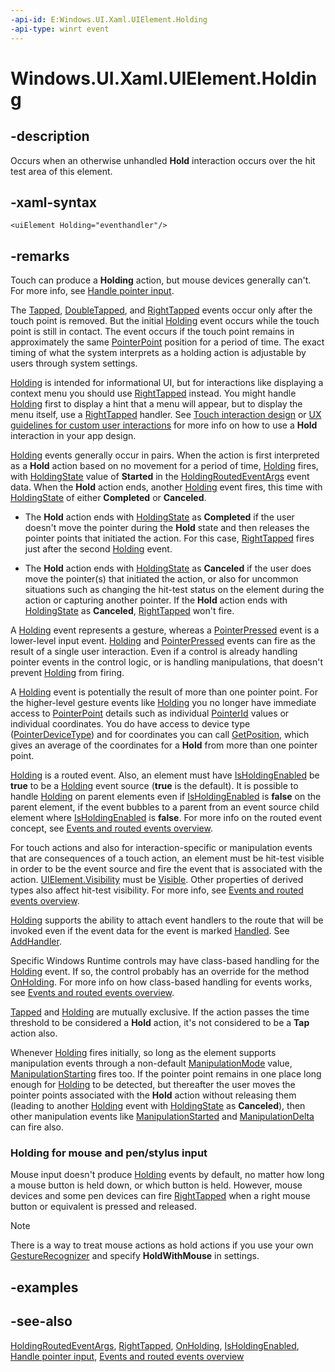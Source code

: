 ```yaml
---
-api-id: E:Windows.UI.Xaml.UIElement.Holding
-api-type: winrt event
---
```


<!-- Event syntax
public event Windows.UI.Xaml.Input.HoldingEventHandler Holding
-->

# Windows.UI.Xaml.UIElement.Holding

## -description

Occurs when an otherwise unhandled **Hold** interaction occurs over the hit test area of this element.

## -xaml-syntax

```xaml
<uiElement Holding="eventhandler"/>
```

## -remarks

Touch can produce a **Holding** action, but mouse devices generally can't. For more info, see [Handle pointer input](https://docs.microsoft.com/windows/uwp/design/input/handle-pointer-input).

The [Tapped](uielement_tapped.md), [DoubleTapped](uielement_doubletapped.md), and [RightTapped](uielement_righttapped.md) events occur only after the touch point is removed. But the initial [Holding](uielement_holding.md) event occurs while the touch point is still in contact. The event occurs if the touch point remains in approximately the same [PointerPoint](../windows.ui.input/pointerpoint.md) position for a period of time. The exact timing of what the system interprets as a holding action is adjustable by users through system settings.

[Holding](uielement_holding.md) is intended for informational UI, but for interactions like displaying a context menu you should use [RightTapped](uielement_righttapped.md) instead. You might handle [Holding](uielement_holding.md) first to display a hint that a menu will appear, but to display the menu itself, use a [RightTapped](uielement_righttapped.md) handler. See [Touch interaction design](http://msdn.microsoft.com/library/9ba7f613-e5d1-40d4-920b-143094209e3a) or [UX guidelines for custom user interactions](http://msdn.microsoft.com/library/52f9607d-e2d0-44e4-9e1c-f856f7072a1e) for more info on how to use a **Hold** interaction in your app design.

[Holding](uielement_holding.md) events generally occur in pairs. When the action is first interpreted as a **Hold** action based on no movement for a period of time, [Holding](uielement_holding.md) fires, with [HoldingState](../windows.ui.input/holdingeventargs_holdingstate.md) value of **Started** in the [HoldingRoutedEventArgs](../windows.ui.xaml.input/holdingroutedeventargs.md) event data. When the **Hold** action ends, another [Holding](uielement_holding.md) event fires, this time with [HoldingState](../windows.ui.input/holdingeventargs_holdingstate.md) of either **Completed** or **Canceled**.

+ The **Hold** action ends with [HoldingState](../windows.ui.input/holdingeventargs_holdingstate.md) as **Completed** if the user doesn't move the pointer during the **Hold** state and then releases the pointer points that initiated the action. For this case, [RightTapped](uielement_righttapped.md) fires just after the second [Holding](uielement_holding.md) event.

+ The **Hold** action ends with [HoldingState](../windows.ui.input/holdingeventargs_holdingstate.md) as **Canceled** if the user does move the pointer(s) that initiated the action, or also for uncommon situations such as changing the hit-test status on the element during the action or capturing another pointer. If the **Hold** action ends with [HoldingState](../windows.ui.input/holdingeventargs_holdingstate.md) as **Canceled**, [RightTapped](uielement_righttapped.md) won't fire.

A [Holding](uielement_holding.md) event represents a gesture, whereas a [PointerPressed](uielement_pointerpressed.md) event is a lower-level input event. [Holding](uielement_holding.md) and [PointerPressed](uielement_pointerpressed.md) events can fire as the result of a single user interaction. Even if a control is already handling pointer events in the control logic, or is handling manipulations, that doesn't prevent [Holding](uielement_holding.md) from firing.

A [Holding](uielement_holding.md) event is potentially the result of more than one pointer point. For the higher-level gesture events like [Holding](uielement_holding.md) you no longer have immediate access to [PointerPoint](../windows.ui.input/pointerpoint.md) details such as individual [PointerId](../windows.ui.input/pointerpoint_pointerid.md) values or individual coordinates. You do have access to device type ([PointerDeviceType](../windows.ui.xaml.input/holdingroutedeventargs_pointerdevicetype.md)) and for coordinates you can call [GetPosition](../windows.ui.xaml.input/holdingroutedeventargs_getposition_1813281865.md), which gives an average of the coordinates for a **Hold** from more than one pointer point.

[Holding](uielement_holding.md) is a routed event. Also, an element must have [IsHoldingEnabled](uielement_isholdingenabled.md) be **true** to be a [Holding](uielement_holding.md) event source (**true** is the default). It is possible to handle [Holding](uielement_holding.md) on parent elements even if [IsHoldingEnabled](uielement_isholdingenabled.md) is **false** on the parent element, if the event bubbles to a parent from an event source child element where [IsHoldingEnabled](uielement_isholdingenabled.md) is **false**. For more info on the routed event concept, see [Events and routed events overview](http://msdn.microsoft.com/library/34c219e8-3efb-45bc-8bbd-6fd937698832).

For touch actions and also for interaction-specific or manipulation events that are consequences of a touch action, an element must be hit-test visible in order to be the event source and fire the event that is associated with the action. [UIElement.Visibility](uielement_visibility.md) must be [Visible](visibility.md). Other properties of derived types also affect hit-test visibility. For more info, see [Events and routed events overview](http://msdn.microsoft.com/library/34c219e8-3efb-45bc-8bbd-6fd937698832).

[Holding](uielement_holding.md) supports the ability to attach event handlers to the route that will be invoked even if the event data for the event is marked [Handled](../windows.ui.xaml.input/holdingroutedeventargs_handled.md). See [AddHandler](uielement_addhandler_2121467075.md).

Specific Windows Runtime controls may have class-based handling for the [Holding](uielement_holding.md) event. If so, the control probably has an override for the method [OnHolding](../windows.ui.xaml.controls/control_onholding_1052914744.md). For more info on how class-based handling for events works, see [Events and routed events overview](http://msdn.microsoft.com/library/34c219e8-3efb-45bc-8bbd-6fd937698832).

[Tapped](uielement_tapped.md) and [Holding](uielement_holding.md) are mutually exclusive. If the action passes the time threshold to be considered a **Hold** action, it's not considered to be a **Tap** action also.

Whenever [Holding](uielement_holding.md) fires initially, so long as the element supports manipulation events through a non-default [ManipulationMode](uielement_manipulationmode.md) value, [ManipulationStarting](uielement_manipulationstarting.md) fires too. If the pointer point remains in one place long enough for [Holding](uielement_holding.md) to be detected, but thereafter the user moves the pointer points associated with the **Hold** action without releasing them (leading to another [Holding](uielement_holding.md) event with [HoldingState](../windows.ui.input/holdingeventargs_holdingstate.md) as **Canceled**), then other manipulation events like [ManipulationStarted](uielement_manipulationstarted.md) and [ManipulationDelta](uielement_manipulationdelta.md) can fire also.

### Holding for mouse and pen/stylus input

Mouse input doesn't produce [Holding](uielement_holding.md) events by default, no matter how long a mouse button is held down, or which button is held. However, mouse devices and some pen devices can fire [RightTapped](uielement_righttapped.md) when a right mouse button or equivalent is pressed and released.

> [!NOTE]
> There is a way to treat mouse actions as hold actions if you use your own [GestureRecognizer](../windows.ui.input/gesturerecognizer.md) and specify **HoldWithMouse** in settings.

## -examples

## -see-also

[HoldingRoutedEventArgs](../windows.ui.xaml.input/holdingroutedeventargs.md), [RightTapped](uielement_righttapped.md), [OnHolding](../windows.ui.xaml.controls/control_onholding_1052914744.md), [IsHoldingEnabled](uielement_isholdingenabled.md), [Handle pointer input](https://docs.microsoft.com/windows/uwp/design/input/handle-pointer-input), [Events and routed events overview](http://msdn.microsoft.com/library/34c219e8-3efb-45bc-8bbd-6fd937698832)